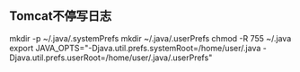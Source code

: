 ## Tomcat不停写日志

mkdir -p ~/.java/.systemPrefs
mkdir ~/.java/.userPrefs
chmod -R 755 ~/.java
export JAVA_OPTS="-Djava.util.prefs.systemRoot=/home/user/.java -Djava.util.prefs.userRoot=/home/user/.java/.userPrefs"
 

